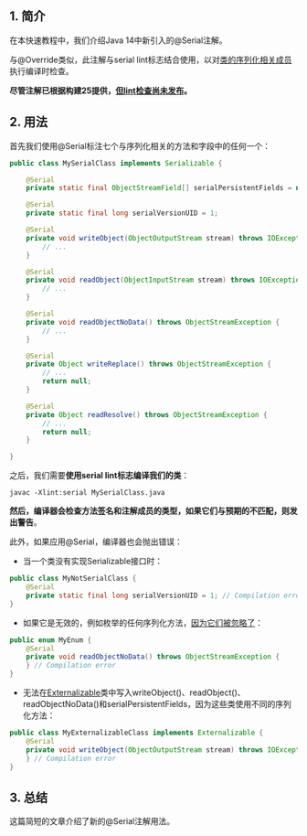 ## 1. 简介

在本快速教程中，我们介绍Java 14中新引入的@Serial注解。

与@Override类似，此注解与serial lint标志结合使用，以对[类的序列化相关成员]()执行编译时检查。

**尽管注解已根据构建25提供，[但lint检查尚未发布](https://bugs.openjdk.java.net/browse/JDK-8202056)。**

## 2. 用法

首先我们使用@Serial标注七个与序列化相关的方法和字段中的任何一个：

```java
public class MySerialClass implements Serializable {

    @Serial
    private static final ObjectStreamField[] serialPersistentFields = null;

    @Serial
    private static final long serialVersionUID = 1;

    @Serial
    private void writeObject(ObjectOutputStream stream) throws IOException {
        // ...
    }

    @Serial
    private void readObject(ObjectInputStream stream) throws IOException, ClassNotFoundException {
        // ...
    }

    @Serial
    private void readObjectNoData() throws ObjectStreamException {
        // ...
    }

    @Serial
    private Object writeReplace() throws ObjectStreamException {
        // ...
        return null;
    }

    @Serial
    private Object readResolve() throws ObjectStreamException {
        // ...
        return null;
    }

}
```

之后，我们需要**使用serial lint标志编译我们的类**：

```shell
javac -Xlint:serial MySerialClass.java
```

**然后，编译器会检查方法签名和注解成员的类型，如果它们与预期的不匹配，则发出警告**。

此外，如果应用@Serial，编译器也会抛出错误：

-   当一个类没有实现Serializable接口时：

```java
public class MyNotSerialClass {
    @Serial
    private static final long serialVersionUID = 1; // Compilation error
}
```

-   如果它是无效的，例如枚举的任何序列化方法，[因为它们被忽略了](https://docs.oracle.com/en/java/javase/11/docs/specs/serialization/serial-arch.html#serialization-of-enum-constants)：

```java
public enum MyEnum {
    @Serial
    private void readObjectNoData() throws ObjectStreamException {
    } // Compilation error 
}
```

-   无法在[Externalizable]()类中写入writeObject()、readObject()、readObjectNoData()和serialPersistentFields，因为这些类使用不同的序列化方法：

```java
public class MyExternalizableClass implements Externalizable {
    @Serial
    private void writeObject(ObjectOutputStream stream) throws IOException {
    } // Compilation error 
}
```

## 3. 总结

这篇简短的文章介绍了新的@Serial注解用法。